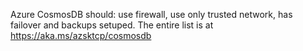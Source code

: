 Azure CosmosDB should: use firewall, use only trusted network, has failover and backups setuped. The entire list is at https://aka.ms/azsktcp/cosmosdb